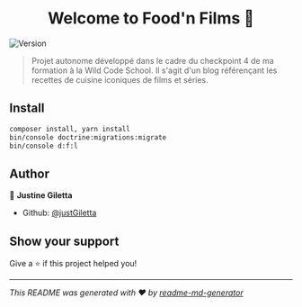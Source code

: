 <h1 align="center">Welcome to Food'n Films 👋</h1>
<p>
  <img alt="Version" src="https://img.shields.io/badge/version-V1-blue.svg?cacheSeconds=2592000" />
</p>

> Projet autonome développé dans le cadre du checkpoint 4 de ma formation à la Wild Code School. Il s'agit d'un blog référençant les recettes de cuisine iconiques de films et séries. 

## Install

```sh
composer install, yarn install
bin/console doctrine:migrations:migrate
bin/console d:f:l

```

## Author

👤 **Justine Giletta**

* Github: [@justGiletta](https://github.com/justGiletta)

## Show your support

Give a ⭐️ if this project helped you!

***
_This README was generated with ❤️ by [readme-md-generator](https://github.com/kefranabg/readme-md-generator)_
